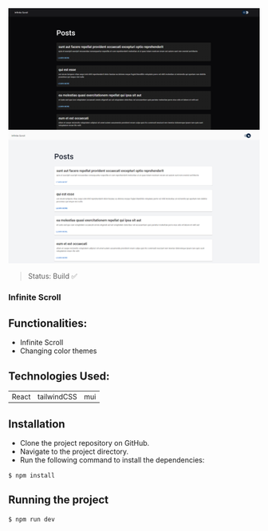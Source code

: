 <center><img src=".\src\assets\Screenshot_1.png"></center>
<center><img src=".\src\assets\Screenshot_2.png"></center>

> Status: Build ✅

### Infinite Scroll

## Functionalities:
* Infinite Scroll
* Changing color themes
  
## Technologies Used:

<table>
  <tr>
    <td>React</td>
    <td>tailwindCSS</td>
    <td>mui</td>
  </tr>
</table>

## Installation
  * Clone the project repository on GitHub.
  * Navigate to the project directory.
  * Run the following command to install the dependencies:

```
$ npm install
```

## Running the project
```
$ npm run dev
```
